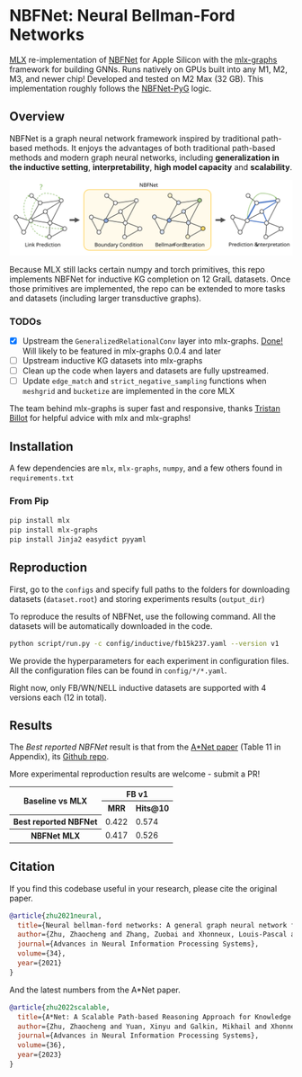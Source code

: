 # NBFNet: Neural Bellman-Ford Networks #

[MLX] re-implementation of [NBFNet] for Apple Silicon with the [mlx-graphs] framework for building GNNs. 
Runs natively on GPUs built into any M1, M2, M3, and newer chip! Developed and tested on M2 Max (32 GB).
This implementation roughly follows the [NBFNet-PyG](https://github.com/KiddoZhu/NBFNet-PyG) logic.

[MLX]: https://github.com/ml-explore/mlx
[NBFNet]: https://github.com/DeepGraphLearning/NBFNet
[mlx-graphs]: https://github.com/mlx-graphs/mlx-graphs

## Overview ##

NBFNet is a graph neural network framework inspired by traditional path-based
methods. It enjoys the advantages of both traditional path-based methods and modern
graph neural networks, including **generalization in the inductive setting**,
**interpretability**, **high model capacity** and **scalability**. 

![NBFNet](asset/nbfnet.svg)

Because MLX still lacks certain numpy and torch primitives, this repo implements NBFNet for inductive KG completion on 12 GraIL datasets. Once those primitives are implemented, the repo can be extended to more tasks and datasets (including larger transductive graphs).

### TODOs

 - [x] Upstream the `GeneralizedRelationalConv` layer into mlx-graphs. [Done!](https://github.com/mlx-graphs/mlx-graphs/pull/111) Will likely to be featured in mlx-graphs 0.0.4 and later
 - [ ] Upstream inductive KG datasets into mlx-graphs
 - [ ] Clean up the code when layers and datasets are fully upstreamed.
 - [ ] Update `edge_match` and `strict_negative_sampling` functions when `meshgrid` and `bucketize` are implemented in the core MLX

 The team behind mlx-graphs is super fast and responsive, thanks [Tristan Billot](https://github.com/TristanBilot) for helpful advice with mlx and mlx-graphs! 

## Installation ##

A few dependencies are `mlx`, `mlx-graphs`, `numpy`, and a few others found in `requirements.txt`

### From Pip ###

```bash
pip install mlx
pip install mlx-graphs
pip install Jinja2 easydict pyyaml
```

## Reproduction ##

First, go to the `configs` and specify full paths to the folders for downloading datasets (`dataset.root`)
and storing experiments results (`output_dir`)

To reproduce the results of NBFNet, use the following command. All the datasets will be automatically
downloaded in the code.

```bash
python script/run.py -c config/inductive/fb15k237.yaml --version v1
```

We provide the hyperparameters for each experiment in configuration files.
All the configuration files can be found in `config/*/*.yaml`.

Right now, only FB/WN/NELL inductive datasets are supported with 4 versions each (12 in total).

## Results ##

The *Best reported NBFNet* result is that from the [A*Net paper](https://arxiv.org/pdf/2206.04798.pdf) (Table 11 in Appendix), its [Github repo](https://github.com/DeepGraphLearning/AStarNet).

More experimental reproduction results are welcome - submit a PR!
<table>
    <tr>
        <th rowspan="2">Baseline vs MLX</th>
        <th colspan="2">FB v1</th>
    </tr>
    <tr>
        <th colspan="1">MRR</th>
        <th colspan="1">Hits@10</th>
    </tr>
    <tr>
        <th>Best reported NBFNet</th>
        <td>0.422</td>
        <td>0.574</td>
    </tr>
    <tr>
        <th>NBFNet MLX</th>
        <td>0.417</td>
        <td>0.526</td>
    </tr>
</table>


## Citation ##

If you find this codebase useful in your research, please cite the original paper.

```bibtex
@article{zhu2021neural,
  title={Neural bellman-ford networks: A general graph neural network framework for link prediction},
  author={Zhu, Zhaocheng and Zhang, Zuobai and Xhonneux, Louis-Pascal and Tang, Jian},
  journal={Advances in Neural Information Processing Systems},
  volume={34},
  year={2021}
}
```
And the latest numbers from the A*Net paper.
```bibtex
@article{zhu2022scalable,
  title={A*Net: A Scalable Path-based Reasoning Approach for Knowledge Graphs},
  author={Zhu, Zhaocheng and Yuan, Xinyu and Galkin, Mikhail and Xhonneux, Sophie and Zhang, Ming and Gazeau, Maxime and Tang, Jian},
  journal={Advances in Neural Information Processing Systems},
  volume={36},
  year={2023}
}
```
